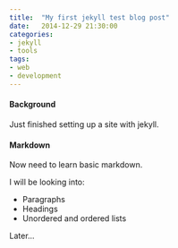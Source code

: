 ```yaml
---
title:  "My first jekyll test blog post"
date:   2014-12-29 21:30:00
categories: 
- jekyll
- tools
tags:
- web
- development
---
```



#### Background

Just finished setting up a site with jekyll.

#### Markdown

Now need to learn basic markdown.

I will be looking into:

* Paragraphs
* Headings
* Unordered and ordered lists

Later...